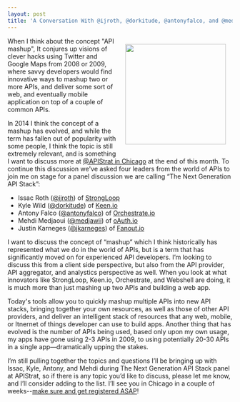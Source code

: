 ```yaml
---
layout: post
title: 'A Conversation With @ijroth, @dorkitude, @antonyfalco, and @medjawii In The Next Generation API Stack Panel @APIStrat'
---
```

<p><img style="padding: 15px;" src="https://s3.amazonaws.com/kinlane-productions/bw-icons/bw-stacks.png" alt="" width="225" align="right" /></p>
<p>When I think about the concept "API mashup", It conjures up visions of clever hacks using Twitter and Google Maps from 2008 or 2009, where savvy developers would find innovative ways to mashup two or more APIs, and deliver some sort of web, and eventually mobile application on top of a couple of common APIs.</p>
<p>In 2014 I think the concept of a mashup has evolved, and while the term has fallen out of popularity with some people, I think the topic is still extremely relevant, and is something I want to discuss more at <a href="http://www.apistrategyconference.com/2014Chicago/index.php">@APIStrat in Chicago</a> at the end of this month. To continue this discussion we've asked four leaders from the world of APIs to join me on stage for a panel discussion we are calling &ldquo;The Next Generation API Stack&rdquo;:</p>
<ul>
<li>Issac Roth (<a href="https://twitter.com/ijroth">@ijroth</a>) of&nbsp;<a href="http://strongloop.com/">StrongLoop</a></li>
<li>Kyle Wild (<a href="https://twitter.com/dorkitude">@dorkitude</a>) of&nbsp;<a href="https://keen.io/">Keen.io</a></li>
<li>Antony Falco (<a href="https://twitter.com/antonyfalco">@antonyfalco</a>) of&nbsp;<a href="http://orchestrate.io/">Orchestrate.io</a></li>
<li>Mehdi Medjaoui (<a href="https://twitter.com/medjawii">@medjawii</a>) of&nbsp;<a href="https://twitter.com/OAuth_io">oAuth.io</a></li>
<li>Justin Karneges (<a href="https://twitter.com/jkarneges">@jkarneges</a>) of <a href="https://fanout.io/">Fanout.io</a></li>
</ul>
<p>I want to discuss the concept of &ldquo;mashup&rdquo; which I think historically has represented what we do in the world of APIs, but is a term that has significantly moved on for experienced API developers.  I&rsquo;m looking to discuss this from a client side perspective, but also from the API provider, API aggregator, and analystics perspective as well. When you look at what innovators like StrongLoop, Keen.io, Orchestrate, and Webshell are doing, it is much more than just mashing up two APIs and building a web app.</p>
<p>Today's tools allow you to quickly mashup multiple APIs into new API stacks, bringing together your own resources, as well as those of other API providers, and deliver an intelligent stack of resources that any web, mobile, or Itnernet of things developer can use to build apps. Another thing that has evolved is the number of APIs being used, based only upon my own usage, my apps have gone using 2-3 APIs in 2009, to using potentially 20-30 APIs in a single app&mdash;dramatically upping the stakes.</p>
<p>I&rsquo;m still pulling together the topics and questions I&rsquo;ll be bringing up with Issac, Kyle, Antony, and Mehdi during The Next Generation API Stack panel at APIStrat, so if there is any topic you&rsquo;d like to discuss, please let me know, and I&rsquo;ll consider adding to the list. I&rsquo;ll see you in Chicago in a couple of weeks--<a href="http://www.apistrategyconference.com/2014Chicago/register.php">make sure and get registered ASAP</a>!</p>